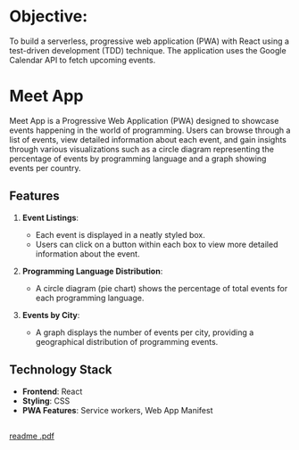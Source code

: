 # Objective:
To build a serverless, progressive web application (PWA) with React using a test-driven
development (TDD) technique. The application uses the Google Calendar API to fetch
upcoming events.
 
# Meet App

Meet App is a Progressive Web Application (PWA) designed to showcase events happening in the world of programming. Users can browse through a list of events, view detailed information about each event, and gain insights through various visualizations such as a circle diagram representing the percentage of events by programming language and a graph showing events per country.

## Features

1. **Event Listings**:
   - Each event is displayed in a neatly styled box.
   - Users can click on a button within each box to view more detailed information about the event.

2. **Programming Language Distribution**:
   - A circle diagram (pie chart) shows the percentage of total events for each programming language.

3. **Events by City**:
   - A graph displays the number of events per city, providing a geographical distribution of programming events.

## Technology Stack

- **Frontend**: React
- **Styling**: CSS
- **PWA Features**: Service workers, Web App Manifest

## 
[readme .pdf](https://github.com/ericmarcellini/meet/files/7218545/readme.pdf)
